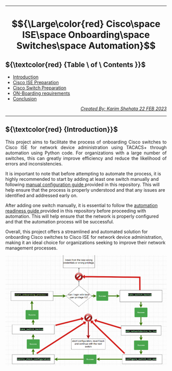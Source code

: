 
***
# $${\Large\color{red} Cisco\space ISE\space Onboarding\space Switches\space Automation}$$
## ${\textcolor{red} {Table \ of \ Contents \}}$
- [Introduction](#Introduction)
- [Cisco ISE Preparation](#cisco-ise-configuration)
- [Cisco Switch Preparation](#cisco-switch-configuration)
- [ON-Boarding requirements](#file-requirements)
- [Conclusion](#conclusion)


<div align="right">
<a href="https://www.linkedin.com/in/karim-shehata-74b15b178/"> 
 <em>Created By: Karim Shehata 22 FEB 2023</em>
</a> 
</div>

***  

## ${\textcolor{red} {Introduction}}$ <a name="Introduction"></a>  
<p align="justify">
This project aims to facilitate the process of onboarding Cisco switches to Cisco ISE for network device administration using TACACS+ through automation using Python code. For organizations with a large number of switches, this can greatly improve efficiency and reduce the likelihood of errors and inconsistencies.

It is important to note that before attempting to automate the process, it is highly recommended to start by adding at least one switch manually and following <a href="https://github.com/Kshehata1990/CISCO-ISE/blob/main/Network devices Tacacs configurations/1- Manual configuration/README.md"> manual configuration guide </a> provided in this repository. This will help ensure that the process is properly understood and that any issues are identified and addressed early on.

After adding one switch manually, it is essential to follow the <a href="https://github.com/Kshehata1990/CISCO-ISE/blob/main/Network devices Tacacs configurations/2-Configuration Automation/Configuration prerequisites/README.md"> automation readiness guide </a> provided in this repository before proceeding with automation. This will help ensure that the network is properly configured and that the automation process will be successful.

Overall, this project offers a streamlined and automated solution for onboarding Cisco switches to Cisco ISE for network device administration, making it an ideal choice for organizations seeking to improve their network management processes.
</p>  

![code trace](https://github.com/Kshehata1990/CISCO-ISE/blob/main/Network%20devices%20Tacacs%20configurations/2-Configuration%20Automation/1-%20ISE%20switches%20onboarding%20code%20trace.png)  

